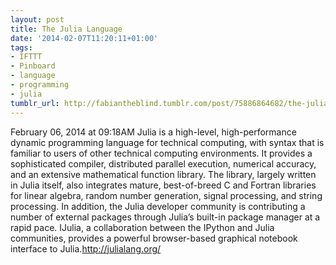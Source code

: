 ```yaml
---
layout: post
title: The Julia Language
date: '2014-02-07T11:20:11+01:00'
tags:
- IFTTT
- Pinboard
- language
- programming
- julia
tumblr_url: http://fabiantheblind.tumblr.com/post/75886864682/the-julia-language
---
```

February 06, 2014 at 09:18AM
Julia is a high-level, high-performance dynamic programming language for technical computing, with syntax that is familiar to users of other technical computing environments. It provides a sophisticated compiler, distributed parallel execution, numerical accuracy, and an extensive mathematical function library. The library, largely written in Julia itself, also integrates mature, best-of-breed C and Fortran libraries for linear algebra, random number generation, signal processing, and string processing. In addition, the Julia developer community is contributing a number of external packages through Julia’s built-in package manager at a rapid pace. IJulia, a collaboration between the IPython and Julia communities, provides a powerful browser-based graphical notebook interface to Julia.http://julialang.org/
